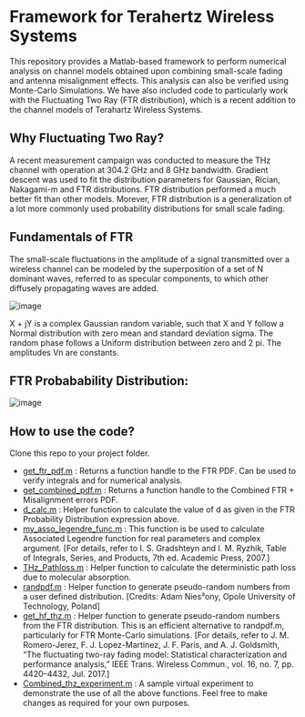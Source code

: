 # Framework for Terahertz Wireless Systems
This repository provides a Matlab-based framework to perform numerical analysis on channel models obtained upon combining small-scale fading and antenna misalignment effects. This analysis can also be verified using Monte-Carlo Simulations. We have also included code to particularly work with the Fluctuating Two Ray (FTR distribution), which is a recent addition to the channel models of Terahartz Wireless Systems.

## Why Fluctuating Two Ray?
A recent measurement campaign was conducted to measure the THz channel with operation at 304.2 GHz and 8 GHz bandwidth. Gradient descent was used to fit the distribution parameters for Gaussian, Rician, Nakagami-m and FTR distributions. FTR distribution performed a much better fit than other models. Morever, FTR distribution is a generalization of a lot more commonly used probability distributions for small scale fading.

## Fundamentals of FTR
The small-scale fluctuations in the amplitude of a signal transmitted over a wireless channel can be modeled by the superposition of a set of N dominant waves, referred to as specular components, to which other diffusely propagating waves are added.

![image](https://user-images.githubusercontent.com/65544914/117104407-b26cac00-ad99-11eb-94af-76c602f3af47.png)

X + jY is a complex Gaussian random variable, such that X and Y follow a Normal distribution with zero mean and standard deviation sigma. The random phase follows a Uniform distribution between zero and 2 pi. The amplitudes Vn are constants.

## FTR Probabability Distribution:

![image](https://user-images.githubusercontent.com/65544914/117105154-1348b400-ad9b-11eb-9bb4-012dc871accf.png)

## How to use the code?
Clone this repo to your project folder.
- [get_ftr_pdf.m](get_ftr_pdf.m) : Returns a function handle to the FTR PDF. Can be used to verify integrals and for numerical analysis.
- [get_combined_pdf.m](get_combined_pdf.m) :  Returns a function handle to the Combined FTR + Misalignment errors PDF.
- [d_calc.m](d_calc.m) : Helper function to calculate the value of d as given in the FTR Probability Distribution expression above.
- [my_asso_legendre_func.m](my_asso_legendre_func.m) : This function is be used to calculate Associated Legendre function for real parameters and complex argument. \[For details, refer to I. S. Gradshteyn and I. M. Ryzhik, Table of Integrals, Series, and Products, 7th ed. Academic Press, 2007.\]   
- [THz_Pathloss.m](THz_Pathloss.m) : Helper function to calculate the deterministic path loss due to molecular absorption.
- [randpdf.m](randpdf.m) : Helper function to generate pseudo-random numbers from a user defined distribution. \[Credits: Adam Nies³ony, Opole University of Technology, Poland\]
- [get_hf_thz.m](get_hf_thz.m) : Helper function to generate pseudo-random numbers from the FTR distribution. This is an efficient alternative to randpdf.m, particularly for FTR Monte-Carlo simulations. \[For details, refer to J. M. Romero-Jerez, F. J. Lopez-Martinez, J. F. Paris, and A. J. Goldsmith, “The fluctuating two-ray fading model: Statistical
characterization and performance analysis,” IEEE Trans. Wireless Commun., vol. 16, no. 7, pp. 4420–4432, Jul. 2017.\]
- [Combined_thz_experiment.m](Combined_thz_experiment.m) : A sample virtual experiment to demonstrate the use of all the above functions. Feel free to make changes as required for your own purposes.  



